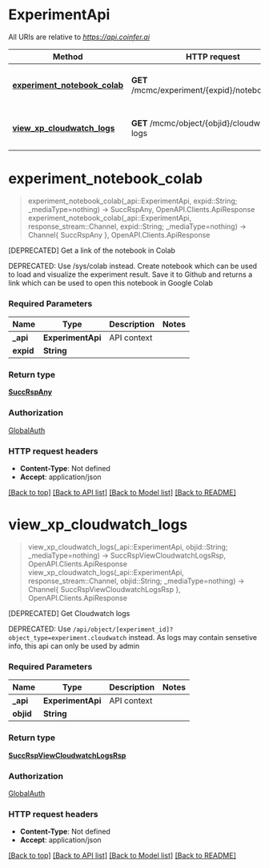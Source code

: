 # ExperimentApi

All URIs are relative to *https://api.coinfer.ai*

Method | HTTP request | Description
------------- | ------------- | -------------
[**experiment_notebook_colab**](ExperimentApi.md#experiment_notebook_colab) | **GET** /mcmc/experiment/{expid}/notebook/colab | [DEPRECATED] Get a link of the notebook in Colab
[**view_xp_cloudwatch_logs**](ExperimentApi.md#view_xp_cloudwatch_logs) | **GET** /mcmc/object/{objid}/cloudwatch-logs | [DEPRECATED] Get Cloudwatch logs


# **experiment_notebook_colab**
> experiment_notebook_colab(_api::ExperimentApi, expid::String; _mediaType=nothing) -> SuccRspAny, OpenAPI.Clients.ApiResponse <br/>
> experiment_notebook_colab(_api::ExperimentApi, response_stream::Channel, expid::String; _mediaType=nothing) -> Channel{ SuccRspAny }, OpenAPI.Clients.ApiResponse

[DEPRECATED] Get a link of the notebook in Colab

DEPRECATED: Use /sys/colab instead.  Create notebook which can be used to load and visualize the experiment result. Save it to Github and returns a link which can be used to open this notebook in Google Colab

### Required Parameters

Name | Type | Description  | Notes
------------- | ------------- | ------------- | -------------
 **_api** | **ExperimentApi** | API context | 
**expid** | **String** |  |

### Return type

[**SuccRspAny**](SuccRspAny.md)

### Authorization

[GlobalAuth](../README.md#GlobalAuth)

### HTTP request headers

 - **Content-Type**: Not defined
 - **Accept**: application/json

[[Back to top]](#) [[Back to API list]](../README.md#api-endpoints) [[Back to Model list]](../README.md#models) [[Back to README]](../README.md)

# **view_xp_cloudwatch_logs**
> view_xp_cloudwatch_logs(_api::ExperimentApi, objid::String; _mediaType=nothing) -> SuccRspViewCloudwatchLogsRsp, OpenAPI.Clients.ApiResponse <br/>
> view_xp_cloudwatch_logs(_api::ExperimentApi, response_stream::Channel, objid::String; _mediaType=nothing) -> Channel{ SuccRspViewCloudwatchLogsRsp }, OpenAPI.Clients.ApiResponse

[DEPRECATED] Get Cloudwatch logs

DEPRECATED: Use `/api/object/[experiment_id]?object_type=experiment.cloudwatch` instead.  As logs may contain sensetive info, this api can only be used by admin

### Required Parameters

Name | Type | Description  | Notes
------------- | ------------- | ------------- | -------------
 **_api** | **ExperimentApi** | API context | 
**objid** | **String** |  |

### Return type

[**SuccRspViewCloudwatchLogsRsp**](SuccRspViewCloudwatchLogsRsp.md)

### Authorization

[GlobalAuth](../README.md#GlobalAuth)

### HTTP request headers

 - **Content-Type**: Not defined
 - **Accept**: application/json

[[Back to top]](#) [[Back to API list]](../README.md#api-endpoints) [[Back to Model list]](../README.md#models) [[Back to README]](../README.md)

